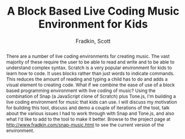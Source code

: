 --- 
title: "A Block Based Live Coding Music Environment for Kids" 
abstract: "There are a number of live coding environments for creating music. The vast majority of these require the user to be able to read and write and to be able to understand complex syntax. Scratch is a very popular environment for kids to learn how to code. It uses blocks rather than just words to indicate commands. This reduces the amount of reading and typing a child has to do and adds a visual element to creating code. What if we combine the ease of use of a block based programming environment with live coding of music? Using the combination of Snap (a JavaScript clone of Scratch) plus Tone.js, I'm building a live coding environment for music that kids can use. I will discuss my motivation for building this tool, discuss and demo a couple of iterations of the tool, talk about the various issues I had to work through with Snap and Tone.js, and also what I'd like to add to the tool to make it better. Browse to the project page at http://www.fradkin.com/snap-music.html to see the current version of the environment." 
address: "Atlanta, Georgia" 
author: "Fradkin, Scott"
webAuthor: "Scott Fradkin" 
booktitle: "Proceedings of the International Web Audio Conference" 
editor: "Freeman, Jason and Lerch, Alexander and Paradis, Matthew" 
month: "Proceedings of the International Web Audio Conference"
pages: "" 
publisher: "Georgia Tech" 
series: "WAC '16"
track: "Talk"  
year: "2016" 
id: "2016_EA_42" 
tags: year2016
media: https://smartech.gatech.edu/bitstream/handle/1853/54660/block-based_videostream.html?sequence=8&isAllowed=y 
pdflink: /_data/papers/pdf/2016/2016_42.pdf
ISSN: 2663-5844
---